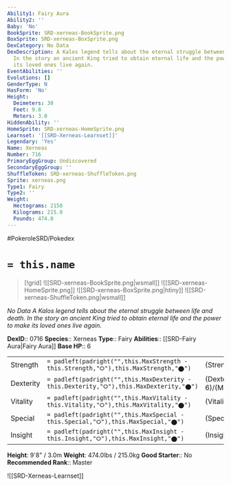 ```yaml
---
Ability1: Fairy Aura
Ability2: ''
Baby: 'No'
BookSprite: SRD-xerneas-BookSprite.png
BoxSprite: SRD-xerneas-BoxSprite.png
DexCategory: No Data
DexDescription: A Kalos legend tells about the eternal struggle between life and death.
  In the story an ancient King tried to obtain eternal life and the power to make
  its loved ones live again.
EventAbilities: ''
Evolutions: []
GenderType: N
HasForm: 'No'
Height:
  Deimeters: 30
  Feet: 9.8
  Meters: 3.0
HiddenAbility: ''
HomeSprite: SRD-xerneas-HomeSprite.png
Learnset: '[[SRD-Xerneas-Learnset]]'
Legendary: 'Yes'
Name: Xerneas
Number: 716
PrimaryEggGroup: Undiscovered
SecondaryEggGroup: ''
ShuffleToken: SRD-xerneas-ShuffleToken.png
Sprite: xerneas.png
Type1: Fairy
Type2: ''
Weight:
  Hectograms: 2150
  Kilograms: 215.0
  Pounds: 474.0
---
```


#PokeroleSRD/Pokedex

# `= this.name`

> [!grid]
> ![[SRD-xerneas-BookSprite.png|wsmall]]
> ![[SRD-xerneas-HomeSprite.png]]
> ![[SRD-xerneas-BoxSprite.png|htiny]]
> ![[SRD-xerneas-ShuffleToken.png|wsmall]]


*No Data*
*A Kalos legend tells about the eternal struggle between life and death. In the story an ancient King tried to obtain eternal life and the power to make its loved ones live again.*

**DexID**:: 0716
**Species**:: Xerneas
**Type**:: Fairy
**Abilities**:: [[SRD-Fairy Aura|Fairy Aura]]
**Base HP**:: 6

|           |                                                                                        |                                          |
| --------- | -------------------------------------------------------------------------------------- | ---------------------------------------- |
| Strength  | `= padleft(padright("",this.MaxStrength - this.Strength,"⭘"),this.MaxStrength,"⬤")`    | (Strength::7)/(MaxStrength::7)   |
| Dexterity | `= padleft(padright("",this.MaxDexterity - this.Dexterity,"⭘"),this.MaxDexterity,"⬤")` | (Dexterity:: 6)/(MaxDexterity::6) |
| Vitality  | `= padleft(padright("",this.MaxVitality - this.Vitality,"⭘"),this.MaxVitality,"⬤")`    | (Vitality::6)/(MaxVitality::6)   |
| Special   | `= padleft(padright("",this.MaxSpecial - this.Special,"⭘"),this.MaxSpecial,"⬤")`       | (Special::7)/(MaxSpecial::7)     |
| Insight   | `= padleft(padright("",this.MaxInsight - this.Insight,"⭘"),this.MaxInsight,"⬤")`       | (Insight::6)/(MaxInsight::6)     |

**Height**: 9'8" / 3.0m
**Weight**: 474.0lbs / 215.0kg
**Good Starter**:: No
**Recommended Rank**:: Master

![[SRD-Xerneas-Learnset]]